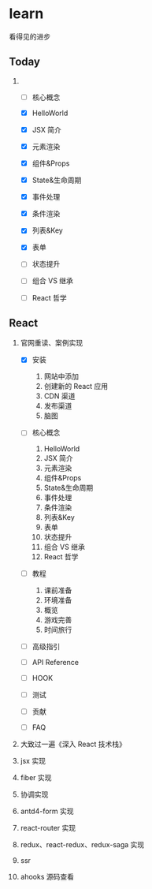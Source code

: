 # learn

看得见的进步

## Today

1. - [ ] 核心概念

   - [x] HelloWorld
   - [x] JSX 简介
   - [x] 元素渲染
   - [x] 组件&Props
   - [x] State&生命周期
   - [x] 事件处理
   - [x] 条件渲染
   - [x] 列表&Key
   - [x] 表单
   - [ ] 状态提升
   - [ ] 组合 VS 继承
   - [ ] React 哲学

## React

1. 官网重读、案例实现

   - [x] 安装

     1. 网站中添加
     2. 创建新的 React 应用
     3. CDN 渠道
     4. 发布渠道
     5. 脑图

   - [ ] 核心概念

     1. HelloWorld
     2. JSX 简介
     3. 元素渲染
     4. 组件&Props
     5. State&生命周期
     6. 事件处理
     7. 条件渲染
     8. 列表&Key
     9. 表单
     10. 状态提升
     11. 组合 VS 继承
     12. React 哲学

   - [ ] 教程

     1. 课前准备
     2. 环境准备
     3. 概览
     4. 游戏完善
     5. 时间旅行

   - [ ] 高级指引

   - [ ] API Reference

   - [ ] HOOK

   - [ ] 测试

   - [ ] 贡献

   - [ ] FAQ

2. 大致过一遍《深入 React 技术栈》
3. jsx 实现
4. fiber 实现
5. 协调实现
6. antd4-form 实现
7. react-router 实现
8. redux、react-redux、redux-saga 实现
9. ssr
10. ahooks 源码查看

